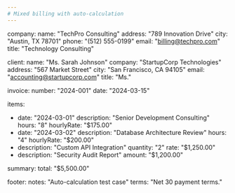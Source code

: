 ```yaml
---
# Mixed billing with auto-calculation
---
```


company:
  name: "TechPro Consulting"
  address: "789 Innovation Drive"
  city: "Austin, TX 78701"
  phone: "(512) 555-0199"
  email: "billing@techpro.com"
  title: "Technology Consulting"

client:
  name: "Ms. Sarah Johnson"
  company: "StartupCorp Technologies"
  address: "567 Market Street"
  city: "San Francisco, CA 94105"
  email: "accounting@startupcorp.com"
  title: "Ms."

invoice:
  number: "2024-001"
  date: "2024-03-15"

items:
  - date: "2024-03-01"
    description: "Senior Development Consulting"
    hours: "8"
    hourlyRate: "$175.00"
  - date: "2024-03-02"
    description: "Database Architecture Review"
    hours: "4"
    hourlyRate: "$200.00"
  - description: "Custom API Integration"
    quantity: "2"
    rate: "$1,250.00"
  - description: "Security Audit Report"
    amount: "$1,200.00"

summary:
  total: "$5,500.00"

footer:
  notes: "Auto-calculation test case"
  terms: "Net 30 payment terms."